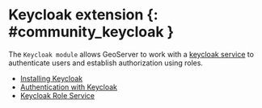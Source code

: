 # Keycloak extension {: #community_keycloak }

The `Keycloak module` allows GeoServer to work with a [keycloak service](https://www.keycloak.org/) to authenticate users and establish authorization using roles.

-   [Installing Keycloak](installation.md)
-   [Authentication with Keycloak](authentication.md)
-   [Keycloak Role Service](keycloak_role_service.md)
